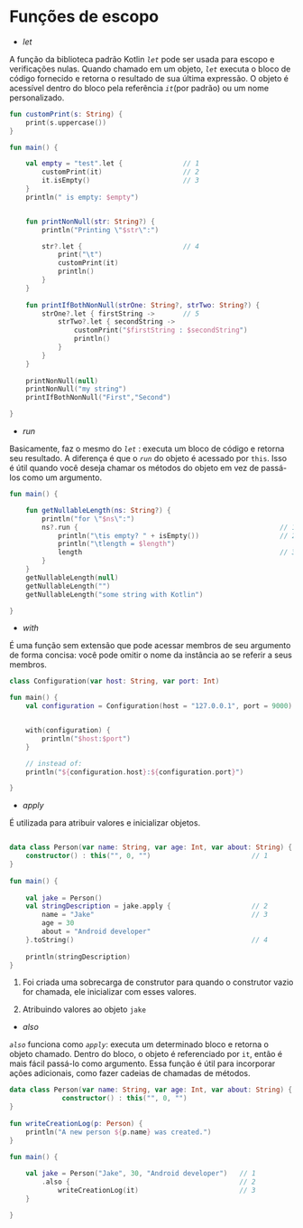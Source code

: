 # Funções de escopo

- _let_

A função da biblioteca padrão Kotlin _`let`_ pode ser usada para escopo e verificações nulas. Quando chamado em um objeto, _`let`_ executa o bloco de código fornecido e retorna o resultado de sua última expressão. O objeto é acessível dentro do bloco pela referência _`it`_(por padrão) ou um nome personalizado.

~~~ kotlin
fun customPrint(s: String) {
    print(s.uppercase())
}

fun main() {

    val empty = "test".let {               // 1
        customPrint(it)                    // 2
        it.isEmpty()                       // 3
    }
    println(" is empty: $empty")


    fun printNonNull(str: String?) {
        println("Printing \"$str\":")

        str?.let {                         // 4
            print("\t")
            customPrint(it)
            println()
        }
    }
    
    fun printIfBothNonNull(strOne: String?, strTwo: String?) {
        strOne?.let { firstString ->       // 5 
            strTwo?.let { secondString ->
                customPrint("$firstString : $secondString")
                println()
            }
        }
    }
    
    printNonNull(null)
    printNonNull("my string") 
    printIfBothNonNull("First","Second") 

}
~~~ 

- _run_

Basicamente, faz o mesmo do _`let`_ : executa um bloco de código e retorna seu resultado. A diferença é que o _`run`_ do objeto é acessado por `this`. Isso é útil quando você deseja chamar os métodos do objeto em vez de passá-los como um argumento.

~~~ kotlin
fun main() {

    fun getNullableLength(ns: String?) {
        println("for \"$ns\":")
        ns?.run {                                                  // 1
            println("\tis empty? " + isEmpty())                    // 2
            println("\tlength = $length")                           
            length                                                 // 3
        }
    }
    getNullableLength(null)
    getNullableLength("")
    getNullableLength("some string with Kotlin")

}
~~~ 

- _with_

É uma função sem extensão que pode acessar membros de seu argumento de forma concisa: você pode omitir o nome da instância ao se referir a seus membros.
~~~ kotlin
class Configuration(var host: String, var port: Int) 

fun main() {
    val configuration = Configuration(host = "127.0.0.1", port = 9000) 


    with(configuration) {
        println("$host:$port")
    }

    // instead of:
    println("${configuration.host}:${configuration.port}")    

}
~~~

- _apply_

É utilizada para atribuir valores e inicializar objetos.
~~~ kotlin

data class Person(var name: String, var age: Int, var about: String) {
    constructor() : this("", 0, "")                         // 1
}
​
fun main() {
​
    val jake = Person()                                     
    val stringDescription = jake.apply {                    // 2
        name = "Jake"                                       // 3
        age = 30
        about = "Android developer"
    }.toString()                                            // 4
​
    println(stringDescription)
}
~~~

1. Foi criada uma sobrecarga de construtor para quando o construtor vazio for chamada, ele inicializar com esses valores.

2. Atribuindo valores ao objeto `jake`

- _also_

_`also`_ funciona como _`apply`_: executa um determinado bloco e retorna o objeto chamado. Dentro do bloco, o objeto é referenciado por `it`, então é mais fácil passá-lo como argumento. Essa função é útil para incorporar ações adicionais, como fazer cadeias de chamadas de métodos.

~~~ kotlin
data class Person(var name: String, var age: Int, var about: String) {
             constructor() : this("", 0, "")
}
         
fun writeCreationLog(p: Person) {
    println("A new person ${p.name} was created.")              
}
         
fun main() {

    val jake = Person("Jake", 30, "Android developer")   // 1
        .also {                                          // 2 
            writeCreationLog(it)                         // 3
    }

}
~~~ 